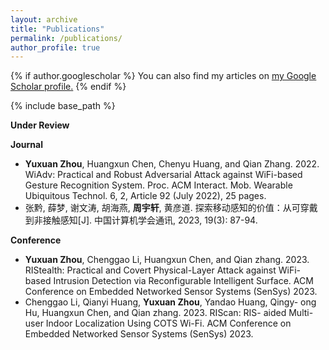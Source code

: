 ```yaml
---
layout: archive
title: "Publications"
permalink: /publications/
author_profile: true
---
```


{% if author.googlescholar %}
  You can also find my articles on <u><a href="{{author.googlescholar}}">my Google Scholar profile</a>.</u>
{% endif %}

{% include base_path %}


**Under Review**


**Journal**
- **Yuxuan Zhou**, Huangxun Chen, Chenyu Huang, and Qian Zhang. 2022. WiAdv: Practical and Robust Adversarial Attack against WiFi-based Gesture Recognition System. Proc. ACM Interact. Mob. Wearable Ubiquitous Technol. 6, 2, Article 92 (July 2022), 25 pages.
- 张黔, 薛梦, 谢文涛, 胡海燕, **周宇轩**, 黄彦道. 探索移动感知的价值：从可穿戴到非接触感知[J]. 中国计算机学会通讯, 2023, 19(3): 87-94.


**Conference**
- **Yuxuan Zhou**, Chenggao Li, Huangxun Chen, and Qian zhang. 2023. RIStealth: Practical and Covert Physical-Layer Attack against WiFi-based Intrusion Detection via Reconfigurable Intelligent Surface. ACM Conference on Embedded Networked Sensor Systems (SenSys) 2023.
- Chenggao Li, Qianyi Huang, **Yuxuan Zhou**, Yandao Huang, Qingy- ong Hu, Huangxun Chen, and Qian zhang. 2023. RIScan: RIS- aided Multi-user Indoor Localization Using COTS Wi-Fi. ACM Conference on Embedded Networked Sensor Systems (SenSys) 2023.

